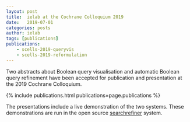 ```yaml
---
layout: post
title:  ielab at the Cochrane Colloquium 2019
date:   2019-07-01
categories: posts
author: ielab
tags: [publications]
publications:
    - scells-2019-queryvis
    - scells-2019-reformulation
---
```


Two abstracts about Boolean query visualisation and automatic Boolean query refinement have been accepted for publication and presentation at the 2019 Cochrane Colloquium. 

{% include publications.html publications=page.publications %}

The presentations include a live demonstration of the two systems. These demonstrations are run in the open source [searchrefiner](https://ielab.io/searchrefiner/) system.